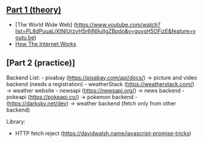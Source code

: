 ## [Part 1 (theory)](https://docs.google.com/presentation/d/1YK1DogtkPz0zTo313uAeuvvNh1vFfbStCD-g39jGd5M/edit#slide=id.ga5099d2d59_0_46)

- [The World Wide Web] (https://www.youtube.com/watch?list=PL8dPuuaLjXtNlUrzyH5r6jN9ulIgZBpdo&v=guvsH5OFizE&feature=youtu.be)
- [How The Internet Works](https://www.youtube.com/playlist?list=PLzdnOPI1iJNfMRZm5DDxco3UdsFegvuB7)

## [Part 2 (practice)]

Backend List: - pixabay (https://pixabay.com/api/docs/) -> picture and video backend (needs a registration) - weatherStack (https://weatherstack.com/) -> weather website - newsapi (https://newsapi.org/) -> news backend - pokeapi (https://pokeapi.co/) -> pokemon backend - (https://darksky.net/dev) -> weather backend (fetch only from other backend)

Library:

- HTTP fetch reject (https://davidwalsh.name/javascript-promise-tricks)
